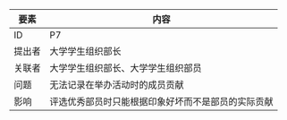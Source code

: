 | 要素 | 内容 |
| --- | --- |
| ID | P7 |
| 提出者 | 大学学生组织部长 |
| 关联者 | 大学学生组织部长、大学学生组织部员|
| 问题 | 无法记录在举办活动时的成员贡献 |
| 影响 | 评选优秀部员时只能根据印象好坏而不是部员的实际贡献 |

